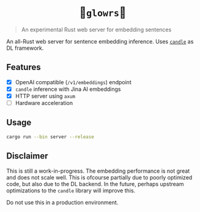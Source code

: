 <div align="center">

# 🚧`glowrs`🚧

</div>


> An experimental Rust web server for embedding sentences

An all-Rust web server for sentence embedding inference. Uses
[`candle`](https://github.com/huggingface/candle) as DL framework.

## Features

- [X] OpenAI compatible (`/v1/embeddings`) endpoint
- [X] `candle` inference with Jina AI embeddings
- [X] HTTP server using `axum`
- [ ] Hardware acceleration

## Usage

```bash
cargo run --bin server --release
```

## Disclaimer

This is still a work-in-progress. The embedding performance is not great and does not scale well. This is ofcourse partially
due to poorly optimized code, but also due to the DL backend. In the future, perhaps upstream
optimizations to the `candle` library will improve this. 

Do not use this in a production environment. 